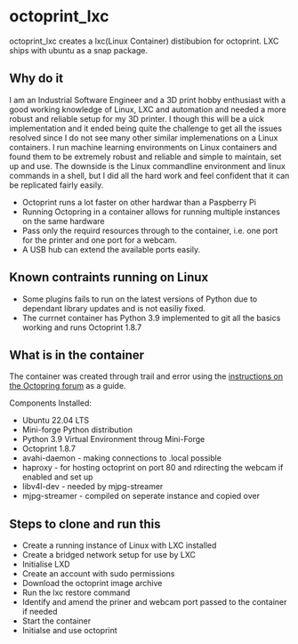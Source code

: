# octoprint_lxc
octoprint_lxc creates a lxc(Linux Container) distibubion for octoprint. LXC ships with ubuntu as a snap package.

## Why do it

I am an Industrial Software Engineer and a 3D print hobby enthusiast with a good working knowledge of Linux, LXC and automation and needed a more robust and reliable setup for my 3D printer. I though this will be a uick implementation and it ended being quite the challenge to get all the issues resolved since I do not see many other similar implemenations on a Linux containers. I run machine learning environments on Linux containers and found them to be extremely robust and reliable and simple to maintain, set up and use. The downside is the Linux commandline environment and linux commands in a shell, but I did all the hard work and feel confident that it can be replicated fairly easily. 

  * Octoprint runs a lot faster on other hardwar than a Paspberry Pi
  * Running Octopring in a container allows for running multiple instances on the same hardware
  * Pass only the requird resources through to the container, i.e. one port for the printer and one port for a webcam.
  * A USB hub can extend the available ports easily.

## Known contraints running on Linux

  * Some plugins fails to run on the latest versions of Python due to dependant library updates and is not easiliy fixed.
  * The currnet container has Python 3.9 implemented to git all the basics working and runs Octoprint 1.8.7

## What is in the container
The container was created through trail and error using the [instructions on the Octopring forum](https://community.octoprint.org/t/setting-up-octoprint-on-a-raspberry-pi-running-raspberry-pi-os-debian/2337) as a guide.

 Components Installed:
   * Ubuntu 22.04 LTS
   * Mini-forge Python distribution
   * Python 3.9 Virtual Environment throug Mini-Forge
   * Octoprint 1.8.7 
   * avahi-daemon - making connections to <hostname>.local possible
   * haproxy - for hosting octoprint on port 80 and rdirecting the webcam if enabled and set up
   * libv4l-dev - needed by mjpg-streamer
   * mjpg-streamer - compiled on seperate instance and copied over

## Steps to clone and run this

  * Create a running instance of Linux with LXC installed
  * Create a bridged network setup for use by LXC
  * Initialise LXD
  * Create an account with sudo permissions
  * Download the octoprint image archive
  * Run the lxc restore command
  * Identify and amend the priner and webcam port passed to the container if needed
  * Start the container
  * Initialse and use octoprint

 
